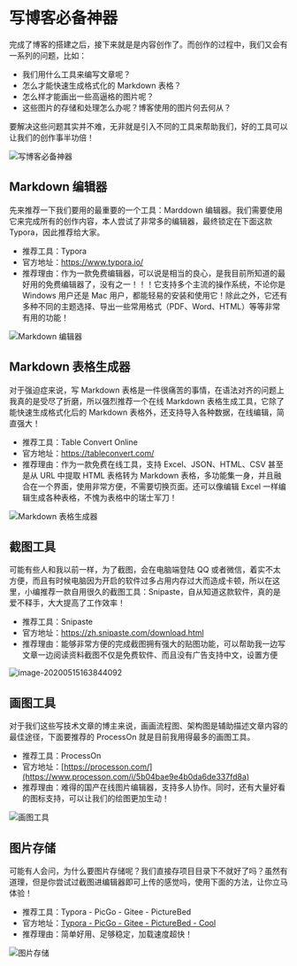 # 写博客必备神器

完成了博客的搭建之后，接下来就是是内容创作了。而创作的过程中，我们又会有一系列的问题，比如：

- 我们用什么工具来编写文章呢？
- 怎么才能快速生成格式化的 Markdown 表格？
- 怎么样才能画出一些高逼格的图片呢？
- 这些图片的存储和处理怎么办呢？博客使用的图片何去何从？

要解决这些问题其实并不难，无非就是引入不同的工具来帮助我们，好的工具可以让我们的创作事半功倍！

![写博客必备神器](https://gitee.com/wugenqiang/PictureBed/raw/master/NoteBook/20200510195130.jpg)

## Markdown 编辑器

先来推荐一下我们要用的最重要的一个工具：Marddown 编辑器。我们需要使用它来完成所有的创作内容，本人尝试了非常多的编辑器，最终锁定在下面这款 Typora，因此推荐给大家。

- 推荐工具：Typora
- 官方地址：https://www.typora.io/
- 推荐理由：作为一款免费编辑器，可以说是相当的良心，是我目前所知道的最好用的免费编辑器了，没有之一！！！它支持多个主流的操作系统，不论你是 Windows 用户还是 Mac 用户，都能轻易的安装和使用它！除此之外，它还有多种不同的主题选择、导出一些常用格式（PDF、Word、HTML）等等非常有用的功能！

![Markdown 编辑器](https://gitee.com/wugenqiang/PictureBed/raw/master/NoteBook/20200510184711.png)

## Markdown 表格生成器

对于强迫症来说，写 Markdown 表格是一件很痛苦的事情，在语法对齐的问题上我真的是受尽了折磨，所以强烈推荐一个在线 Markdown 表格生成工具，它除了能快速生成格式化后的 Markdown 表格外，还支持导入各种数据，在线编辑，简直强大！

- 推荐工具：Table Convert Online
- 官方地址：https://tableconvert.com/
- 推荐理由：作为一款免费在线工具，支持 Excel、JSON、HTML、CSV 甚至是从 URL 中提取 HTML 表格转为 Markdown 表格，多功能集一身，并且融合在一个界面，使用非常方便，不需要切换页面。还可以像编辑 Excel 一样编辑生成各种表格，不愧为表格中的瑞士军刀！

![Markdown 表格生成器](https://gitee.com/wugenqiang/PictureBed/raw/master/NoteBook/20200510184802.png)

## 截图工具

可能有些人和我以前一样，为了截图，会在电脑端登陆 QQ 或者微信，着实不太方便，而且有时候电脑因为开启的软件过多占用内存过大而造成卡顿，所以在这里，小编推荐一款自用很久的截图工具：Snipaste，自从知道这款软件，真的是爱不释手，大大提高了工作效率！

* 推荐工具：Snipaste
* 官方地址：https://zh.snipaste.com/download.html
* 推荐理由：能够非常方便的完成截图拥有强大的贴图功能，可以帮助我一边写文章一边阅读资料截图不仅是免费软件、而且没有广告支持中文，设置方便

![image-20200515163844092](https://gitee.com/wugenqiang/PictureBed/raw/master/NoteBook/20200515163845.png)



## 画图工具

对于我们这些写技术文章的博主来说，画画流程图、架构图是辅助描述文章内容的最佳途径，下面要推荐的 ProcessOn 就是目前我用得最多的画图工具。

- 推荐工具：ProcessOn
- 官方地址：[https://processon.com/](https://www.processon.com/i/5b04bae9e4b0da6de337fd8a)
- 推荐理由：难得的国产在线图片编辑器，支持多人协作。同时，还有大量好看的图标支持，可以让我们的绘图更加生动！

![画图工具](https://gitee.com/wugenqiang/PictureBed/raw/master/NoteBook/20200510184858.png)

## 图片存储

可能有人会问，为什么要图片存储呢？我们直接存项目目录下不就好了吗？虽然有道理，但是你尝试过截图进编辑器即可上传的感觉吗，使用下面的方法，让你立马体验！

- 推荐工具：Typora - PicGo - Gitee - PictureBed
- 官方地址：[Typora - PicGo - Gitee - PictureBed - Cool](ToolBox/Typora-PicGo-Gitee-PictureBed-Cool)
- 推荐理由：简单好用、足够稳定，加载速度超快！

![图片存储](https://gitee.com/wugenqiang/PictureBed/raw/master/CS-Notes/20200420192754.gif)



